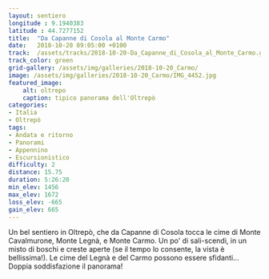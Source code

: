 ```yaml
---
layout: sentiero
longitude : 9.1940383
latitude : 44.7277152
title:  "Da Capanne di Cosola al Monte Carmo"
date:   2018-10-20 09:05:00 +0100
track:  /assets/tracks/2018-10-20-Da_Capanne_di_Cosola_al_Monte_Carmo.gpx
track_color: green
grid-gallery: /assets/img/galleries/2018-10-20_Carmo/
image: /assets/img/galleries/2018-10-20_Carmo/IMG_4452.jpg
featured_image:
    alt: oltrepo
    caption: tipico panorama dell'Oltrepò
categories:
- Italia
- Oltrepò
tags:
- Andata e ritorno
- Panorami
- Appennino
- Escursionistico
difficulty: 2
distance: 15.75 
duration: 5:26:20
min_elev: 1456
max_elev: 1672
loss_elev: -665
gain_elev: 665
---
```


Un bel sentiero in Oltrepò, che da Capanne di Cosola tocca le cime di Monte Cavalmurone, Monte Legnà, e Monte Carmo. Un po' di sali-scendi, in un misto di boschi e creste aperte (se il tempo lo consente, la vista è bellissima!).
Le cime del Legnà e del Carmo possono essere sfidanti... Doppia soddisfazione il panorama!
